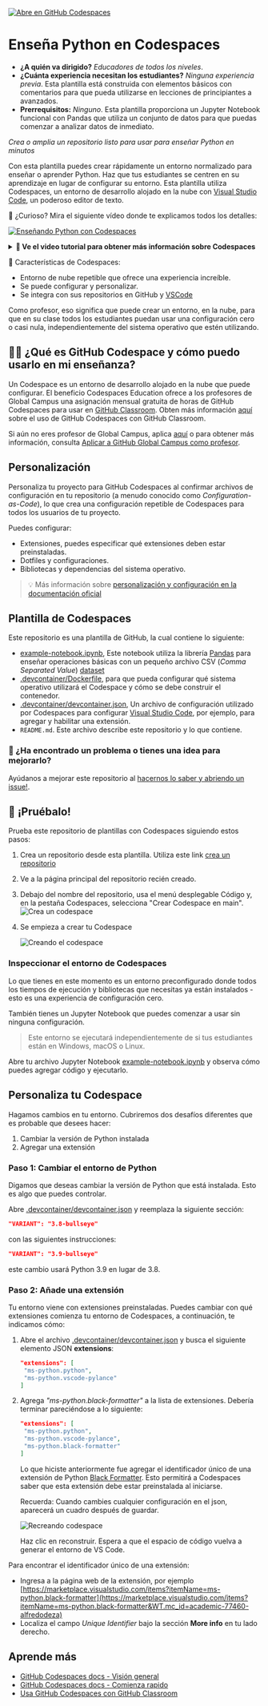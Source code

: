 [![Abre en GitHub Codespaces](https://github.com/codespaces/badge.svg)](https://github.com/codespaces/new?hide_repo_select=true&ref=main&repo=526669888)

# Enseña Python en Codespaces

* **¿A quién va dirigido?** _Educadores de todos los niveles_. 
* **¿Cuánta experiencia necesitan los estudiantes?** _Ninguna experiencia previa_. Esta plantilla está construida con elementos básicos con comentarios para que pueda utilizarse en lecciones de principiantes a avanzados.
* **Prerrequisitos:** _Ninguno_. Esta plantilla proporciona un Jupyter Notebook funcional con Pandas que utiliza un conjunto de datos para que puedas comenzar a analizar datos de inmediato.

_Crea o amplia un repositorio listo para usar para enseñar Python en minutos_

Con esta plantilla puedes crear rápidamente un entorno normalizado para enseñar o aprender Python. Haz que tus estudiantes se centren en su aprendizaje en lugar de configurar su entorno. Esta plantilla utiliza Codespaces, un entorno de desarrollo alojado en la nube con [Visual Studio Code](https://visualstudio.microsoft.com/?WT.mc_id=academic-77460-alfredodeza), un poderoso editor de texto.

🤔 ¿Curioso? Mira el siguiente vídeo donde te explicamos todos los detalles:

[![Enseñando Python con Codespaces](../../images/video-banner.gif)](https://youtu.be/7rMvb03hHpI "Teaching Python with Codespaces")

<details>
   <summary><b>🎥 Ve el video tutorial para obtener más información sobre Codespaces</b></summary>
   
   [![Codespaces Tutorial](https://img.youtube.com/vi/ozuDPmcC1io/0.jpg)](https://aka.ms/CodespacesVideoTutorial "Codespaces Tutorial")
</details>

🚀 Características de Codespaces:

- Entorno de nube repetible que ofrece una experiencia increíble.
- Se puede configurar y personalizar.
- Se integra con sus repositorios en GitHub y [VSCode](https://visualstudio.microsoft.com/?WT.mc_id=academic-77460-alfredodeza)

Como profesor, eso significa que puede crear un entorno, en la nube, para que en su clase todos los estudiantes puedan usar una configuración cero o casi nula, independientemente del sistema operativo que estén utilizando.

## 🧑‍🏫 ¿Qué es GitHub Codespace y cómo puedo usarlo en mi enseñanza?

Un Codespace es un entorno de desarrollo alojado en la nube que puede configurar. El beneficio Codespaces Education ofrece a los profesores de Global Campus una asignación mensual gratuita de horas de GitHub Codespaces para usar en [GitHub Classroom](classroom.github.com). Obten más información [aquí](https://docs.github.com/en/education/manage-coursework-with-github-classroom/integrate-github-classroom-with-an-ide/using-github-codespaces-with-github-classroom) sobre el uso de GitHub Codespaces con GitHub Classroom.

Si aún no eres profesor de Global Campus, aplica [aquí](https://education.github.com/discount_requests/pack_application) o para obtener más información, consulta [Aplicar a GitHub Global Campus como profesor](https://docs.github.com/en/education/explore-the-benefits-of-teaching-and-learning-with-github-education/github-global-campus-for-teachers/apply-to-github-global-campus-as-a-teacher).

## Personalización

Personaliza tu proyecto para GitHub Codespaces al confirmar archivos de configuración en tu repositorio (a menudo conocido como _Configuration-as-Code_), lo que crea una configuración repetible de Codespaces para todos los usuarios de tu proyecto.

Puedes configurar:

- Extensiones, puedes especificar qué extensiones deben estar preinstaladas.
- Dotfiles y configuraciones.
- Bibliotecas y dependencias del sistema operativo.

> 💡 Más información sobre [personalización y configuración en la documentación oficial](https://docs.github.com/en/codespaces/customizing-your-codespace/personalizing-github-codespaces-for-your-account)


## Plantilla de Codespaces

Este repositorio es una plantilla de GitHub, la cual contiene lo siguiente:

- [example-notebook.ipynb](./example-notebook.ipynb), Este notebook utiliza la librería [Pandas](https://pandas.pydata.org/) para enseñar operaciones básicas con un pequeño archivo CSV (_Comma Separated Value_) [dataset](./wine-regions.csv)
- [.devcontainer/Dockerfile](./.devcontainer/Dockerfile), para que pueda configurar qué sistema operativo utilizará el Codespace y cómo se debe construir el contenedor.
- [.devcontainer/devcontainer.json](./.devcontainer/devcontainer.json), Un archivo de configuración utilizado por Codespaces para configurar [Visual Studio Code](https://visualstudio.microsoft.com/?WT.mc_id=academic-77460-alfredodeza), por ejemplo, para agregar y habilitar una extensión.
- `README.md`. Este archivo describe este repositorio y lo que contiene.

### 🔎 ¿Ha encontrado un problema o tienes una idea para mejorarlo?
Ayúdanos a mejorar este repositorio al [hacernos lo saber y abriendo un issue!](/../../issues/new). 

## 🧐 ¡Pruébalo!

Prueba este repositorio de plantillas con Codespaces siguiendo estos pasos:

1. Crea un repositorio desde esta plantilla. Utiliza este link [crea un repositorio](https://github.com/microsoft/codespaces-teaching-template-py/generate)
1. Ve a la página principal del repositorio recién creado.
1. Debajo del nombre del repositorio, usa el menú desplegable Código y, en la pestaña Codespaces, selecciona "Crear Codespace en main".
   ![Crea un codespace](https://docs.github.com/assets/cb-138303/images/help/codespaces/new-codespace-button.png)
1. Se empieza a crear tu Codespace

   ![Creando el codespace](../../images/Codespace_build.png)


### Inspeccionar el entorno de Codespaces

Lo que tienes en este momento es un entorno preconfigurado donde todos los tiempos de ejecución y bibliotecas que necesitas ya están instalados - esto es una experiencia de configuración cero.

También tienes un Jupyter Notebook que puedes comenzar a usar sin ninguna configuración.

> Este entorno se ejecutará independientemente de si tus estudiantes están en Windows, macOS o Linux.

Abre tu archivo Jupyter Notebook [example-notebook.ipynb](./example-notebook.ipynb) y observa cómo puedes agregar código y ejecutarlo.

## Personaliza tu Codespace

Hagamos cambios en tu entorno. Cubriremos dos desafíos diferentes que es probable que desees hacer:

1. Cambiar la versión de Python instalada
1. Agregar una extensión


### Paso 1: Cambiar el entorno de Python

Digamos que deseas cambiar la versión de Python que está instalada. Esto es algo que puedes controlar.

Abre [.devcontainer/devcontainer.json](./.devcontainer/devcontainer.json) y reemplaza la siguiente sección:

```json
"VARIANT": "3.8-bullseye"
```

con las siguientes instrucciones:

```json
"VARIANT": "3.9-bullseye"
```

este cambio usará Python 3.9 en lugar de 3.8.

### Paso 2: Añade una extensión

Tu entorno viene con extensiones preinstaladas. Puedes cambiar con qué extensiones comienza tu entorno de Codespaces, a continuación, te indicamos cómo:


1. Abre el archivo [.devcontainer/devcontainer.json](./.devcontainer/devcontainer.json) y busca el siguiente elemento JSON **extensions**:

   ```json
   "extensions": [
    "ms-python.python",
    "ms-python.vscode-pylance"
   ]
   ```

1. Agrega _"ms-python.black-formatter"_ a la lista de extensiones. Debería terminar pareciéndose a lo siguiente:

   ```json
   "extensions": [
    "ms-python.python",
    "ms-python.vscode-pylance",
    "ms-python.black-formatter"
   ]
   ```

   Lo que hiciste anteriormente fue agregar el identificador único de una extensión de Python [Black Formatter](https://marketplace.visualstudio.com/items?itemName=ms-python.black-formatter&WT.mc_id=academic-77460-alfredodeza). Esto permitirá a Codespaces saber que esta extensión debe estar preinstalada al iniciarse.

   Recuerda: Cuando cambies cualquier configuración en el json, aparecerá un cuadro después de guardar.

   ![Recreando codespace](../../images/Codespace_rebuild.png)

   Haz clic en reconstruir. Espera a que el espacio de código vuelva a generar el entorno de VS Code.

Para encontrar el identificador único de una extensión:

- Ingresa a la página web de la extensión, por ejemplo [https://marketplace.visualstudio.com/items?itemName=ms-python.black-formatter](https://marketplace.visualstudio.com/items?itemName=ms-python.black-formatter&WT.mc_id=academic-77460-alfredodeza)
- Localiza el campo *Unique Identifier* bajo la sección **More info** en tu lado derecho.


## Aprende más

- [GitHub Codespaces docs - Visión general](https://docs.github.com/en/codespaces/overview)
- [GitHub Codespaces docs - Comienza rapido](https://docs.github.com/en/codespaces/getting-started/quickstart)
- [Usa GitHub Codespaces con GitHub Classroom](https://docs.github.com/en/education/manage-coursework-with-github-classroom/integrate-github-classroom-with-an-ide/using-github-codespaces-with-github-classroom)


